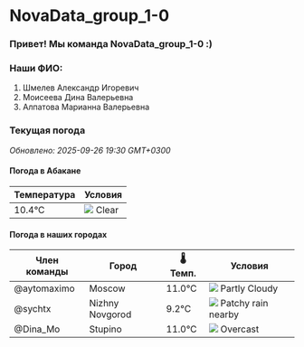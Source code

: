 # NovaData_group_1-0
### Привет! Мы команда NovaData_group_1-0 :)

### Наши ФИО:
1. Шмелев Александр Игоревич
2. Моисеева Дина Валерьевна
3. Алпатова Марианна Валерьевна

### Текущая погода
<!-- WEATHER:START -->
_Обновлено: 2025-09-26 19:30 GMT+0300_

#### Погода в Абакане

| Температура | Условия |
|-------------|----------|
| 10.4°C     | ![](https://cdn.weatherapi.com/weather/64x64/night/113.png) Clear |

#### Погода в наших городах

| Член команды  | Город               | 🌡️ Темп.  | Условия          |
|---------------|---------------------|-----------|--------------------|
| @aytomaximo    | Moscow              |   11.0°C | ![](https://cdn.weatherapi.com/weather/64x64/night/116.png) Partly Cloudy |
| @sychtx        | Nizhny Novgorod     |    9.2°C | ![](https://cdn.weatherapi.com/weather/64x64/night/176.png) Patchy rain nearby |
| @Dina_Mo       | Stupino             |   11.0°C | ![](https://cdn.weatherapi.com/weather/64x64/night/122.png) Overcast     |

<!-- WEATHER:END -->
